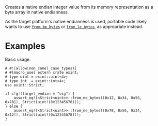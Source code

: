 Creates a native endian integer value from its memory representation as a byte
array in native endianness.

As the target platform's native endianness is used, portable code likely wants
to use [`from_be_bytes`] or [`from_le_bytes`], as appropriate instead.

[`from_be_bytes`]: Self::from_be_bytes
[`from_le_bytes`]: Self::from_le_bytes

# Examples

Basic usage:

```
# #![allow(non_camel_case_types)]
# #[macro_use] extern crate exint;
# type uint = exint::uint<4>;
# type int  = exint::int<4>;
use exint::Strict;

if cfg!(target_endian = "big") {
    assert_eq!(<Strict<uint>>::from_ne_bytes([0x12, 0x34, 0x56, 0x78]), Strict(uint!(0x12345678)));
} else {
    assert_eq!(<Strict<uint>>::from_ne_bytes([0x78, 0x56, 0x34, 0x12]), Strict(uint!(0x12345678)));
}
```
